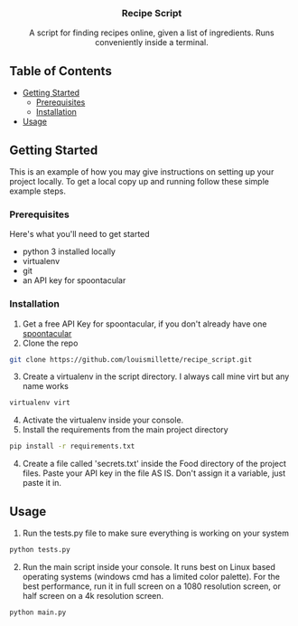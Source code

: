 <!-- PROJECT LOGO -->
<br />
<p align="center">
  <h3 align="center">Recipe Script</h3>
  <p align="center">
    A script for finding recipes online, given a list of ingredients.  Runs conveniently inside a terminal.
  </p>
</p>



<!-- TABLE OF CONTENTS -->
## Table of Contents

* [Getting Started](#getting-started)
  * [Prerequisites](#prerequisites)
  * [Installation](#installation)
* [Usage](#usage)


<!-- GETTING STARTED -->
## Getting Started

This is an example of how you may give instructions on setting up your project locally.
To get a local copy up and running follow these simple example steps.

### Prerequisites

Here's what you'll need to get started
* python 3 installed locally
* virtualenv
* git
* an API key for spoontacular


### Installation

1. Get a free API Key for spoontacular, if you don't already have one [spoontacular](https://spoonacular.com/food-api)
2. Clone the repo
```sh
git clone https://github.com/louismillette/recipe_script.git
```
3. Create a virtualenv in the script directory.  I always call mine virt but any name works
```sh
virtualenv virt
```
4. Activate the virtualenv inside your console.
5. Install the requirements from the main project directory
```sh
pip install -r requirements.txt
```
4. Create a file called 'secrets.txt' inside the Food directory of the project files.  Paste your API key in the file AS IS.  Don't assign it a variable, just paste it in.

<!-- USAGE EXAMPLES -->
## Usage

1. Run the tests.py file to make sure everything is working on your system
```sh
python tests.py
```

2. Run the main script inside your console.  It runs best on Linux based operating systems (windows cmd has a limited color palette).  For the best performance, run it in full screen on a 1080 resolution screen, or half screen on a 4k resolution screen.
```sh
python main.py
```